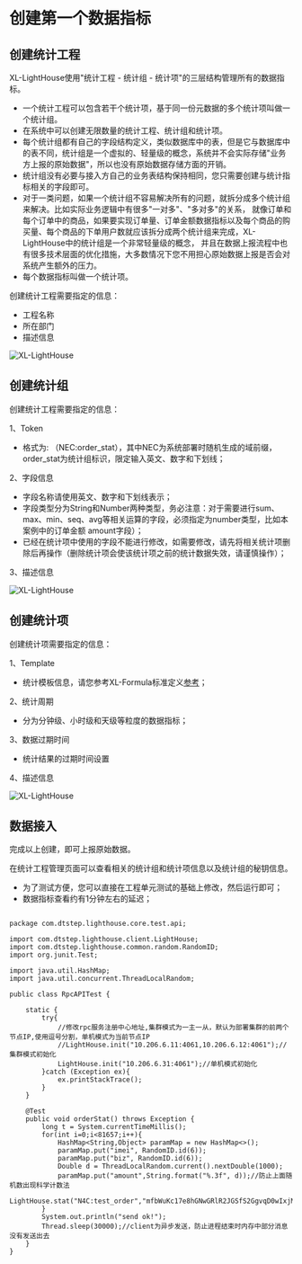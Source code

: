 # 创建第一个数据指标

## 创建统计工程

XL-LightHouse使用"统计工程 - 统计组 - 统计项"的三层结构管理所有的数据指标。

+ 一个统计工程可以包含若干个统计项，基于同一份元数据的多个统计项叫做一个统计组。
+ 在系统中可以创建无限数量的统计工程、统计组和统计项。
+ 每个统计组都有自己的字段结构定义，类似数据库中的表，但是它与数据库中的表不同，统计组是一个虚拟的、轻量级的概念，系统并不会实际存储"业务方上报的原始数据"，所以也没有原始数据存储方面的开销。
+ 统计组没有必要与接入方自己的业务表结构保持相同，您只需要创建与统计指标相关的字段即可。
+ 对于一类问题，如果一个统计组不容易解决所有的问题，就拆分成多个统计组来解决。比如实际业务逻辑中有很多"一对多"、"多对多"的关系，
  就像订单和每个订单中的商品，如果要实现订单量、订单金额数据指标以及每个商品的购买量、每个商品的下单用户数就应该拆分成两个统计组来完成，XL-LightHouse中的统计组是一个非常轻量级的概念，
  并且在数据上报流程中也有很多技术层面的优化措施，大多数情况下您不用担心原始数据上报是否会对系统产生额外的压力。
+ 每个数据指标叫做一个统计项。

创建统计工程需要指定的信息：
+ 工程名称
+ 所在部门
+ 描述信息

![XL-LightHouse](https://lighthousedp-1300542249.cos.ap-nanjing.myqcloud.com/screenshot_v2/42.jpeg)

## 创建统计组

创建统计工程需要指定的信息：

1、Token
   
+ 格式为: （NEC:order_stat），其中NEC为系统部署时随机生成的域前缀，order_stat为统计组标识，限定输入英文、数字和下划线；

2、字段信息
  + 字段名称请使用英文、数字和下划线表示；
  + 字段类型分为String和Number两种类型，务必注意：对于需要进行sum、max、min、seq、avg等相关运算的字段，必须指定为number类型，比如本案例中的订单金额 amount字段）；
  + 已经在统计项中使用的字段不能进行修改，如需要修改，请先将相关统计项删除后再操作（删除统计项会使该统计项之前的统计数据失效，请谨慎操作）；

3、描述信息

![XL-LightHouse](https://lighthousedp-1300542249.cos.ap-nanjing.myqcloud.com/screenshot_v2/43.jpg)

## 创建统计项

创建统计项需要指定的信息：

1、Template 
   + 统计模板信息，请您参考XL-Formula标准定义[参考](/xl-formula/01.md)；

2、统计周期
   + 分为分钟级、小时级和天级等粒度的数据指标；

3、数据过期时间
   + 统计结果的过期时间设置

4、描述信息

![XL-LightHouse](https://lighthousedp-1300542249.cos.ap-nanjing.myqcloud.com/screenshot_v2/44.jpg)


## 数据接入

完成以上创建，即可上报原始数据。

在统计工程管理页面可以查看相关的统计组和统计项信息以及统计组的秘钥信息。

+ 为了测试方便，您可以直接在工程单元测试的基础上修改，然后运行即可；
+ 数据指标查看约有1分钟左右的延迟；

```

package com.dtstep.lighthouse.core.test.api;

import com.dtstep.lighthouse.client.LightHouse;
import com.dtstep.lighthouse.common.random.RandomID;
import org.junit.Test;

import java.util.HashMap;
import java.util.concurrent.ThreadLocalRandom;

public class RpcAPITest {

    static {
        try{
            //修改rpc服务注册中心地址,集群模式为一主一从，默认为部署集群的前两个节点IP,使用逗号分割，单机模式为当前节点IP
            //LightHouse.init("10.206.6.11:4061,10.206.6.12:4061");//集群模式初始化
            LightHouse.init("10.206.6.31:4061");//单机模式初始化
        }catch (Exception ex){
            ex.printStackTrace();
        }
    }

    @Test
    public void orderStat() throws Exception {
        long t = System.currentTimeMillis();
        for(int i=0;i<81657;i++){
            HashMap<String,Object> paramMap = new HashMap<>();
            paramMap.put("imei", RandomID.id(6));
            paramMap.put("biz", RandomID.id(6));
            Double d = ThreadLocalRandom.current().nextDouble(1000);
            paramMap.put("amount",String.format("%.3f", d));//防止上面随机数出现科学计数法
            LightHouse.stat("N4C:test_order","mfbWuKc17e8hGNwGRlR2JGSfS2GgvqD0wIxjMuqm",paramMap,t);
        }
        System.out.println("send ok!");
        Thread.sleep(30000);//client为异步发送，防止进程结束时内存中部分消息没有发送出去
    }
}

```